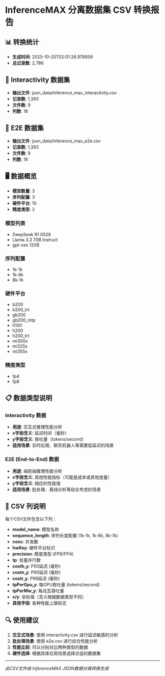 # InferenceMAX 分离数据集 CSV 转换报告

## 📊 转换统计
- **生成时间**: 2025-10-25T02:01:26.978959
- **总记录数**: 2,786

## 📄 Interactivity 数据集
- **输出文件**: json_data/inference_max_interactivity.csv
- **记录数**: 1,393
- **文件数**: 9
- **列数**: 18

## 📄 E2E 数据集
- **输出文件**: json_data/inference_max_e2e.csv
- **记录数**: 1,393
- **文件数**: 9
- **列数**: 18

## 🖥️ 数据概览
- **模型数量**: 3
- **序列配置**: 3
- **硬件平台**: 10
- **精度类型**: 2

### 模型列表
- DeepSeek R1 0528
- Llama 3.3 70B Instruct
- gpt-oss 120B

### 序列配置
- 1k-1k
- 1k-8k
- 8k-1k

### 硬件平台
- b200
- b200_trt
- gb200
- gb200_mtp
- h100
- h200
- h200_trt
- mi300x
- mi325x
- mi355x

### 精度类型
- fp4
- fp8

## 📋 数据类型说明

### Interactivity 数据
- **用途**: 交互式推理性能分析
- **x字段含义**: 延迟时间（毫秒）
- **y字段含义**: 吞吐量（tokens/second）
- **适用场景**: 实时应用、聊天机器人等需要低延迟的场景

### E2E (End-to-End) 数据
- **用途**: 端到端推理性能分析
- **x字段含义**: 其他性能指标（可能是成本或其他度量）
- **y字段含义**: 相应的性能值
- **适用场景**: 批处理、离线分析等综合考虑的场景

## 📄 CSV 列说明
每个CSV文件包含以下列：
- **model_name**: 模型名称
- **sequence_length**: 序列长度配置 (1k-1k, 1k-8k, 8k-1k)
- **conc**: 并发数
- **hwKey**: 硬件平台标识
- **precision**: 精度类型 (FP8/FP4)
- **tp**: 张量并行数
- **costh_y**: P50延迟 (毫秒)
- **costn_y**: P90延迟 (毫秒)
- **costr_y**: P99延迟 (毫秒)
- **tpPerGpu_y**: 每GPU吞吐量 (tokens/second)
- **tpPerMw_y**: 每兆瓦吞吐量
- **x/y**: 坐标值（含义根据数据类型不同）
- **其他字段**: 各种性能上限标志

## 🔍 使用建议
1. **交互式场景**: 使用 interactivity.csv 进行延迟敏感的分析
2. **批处理场景**: 使用 e2e.csv 进行综合性能分析
3. **性能比较**: 可以分别对比两种类型的数据
4. **硬件选择**: 根据具体应用场景选择合适的数据集

---

*此CSV文件由 InferenceMAX JSON数据分离转换生成*
